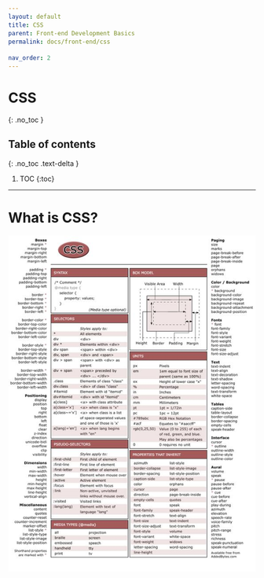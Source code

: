 ```yaml
---
layout: default
title: CSS
parent: Front-end Development Basics
permalink: docs/front-end/css

nav_order: 2
---
```


# CSS
{: .no_toc }

## Table of contents
{: .no_toc .text-delta }

1. TOC
{:toc}

---

# What is CSS? 
![](../../assets/images/Front-end_Development_Basics_CSS-cheat-sheet.jpg)
